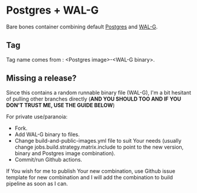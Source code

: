 # Postgres + WAL-G

Bare bones container combining default [Postgres](https://www.postgresql.org/) and [WAL-G](https://wal-g.readthedocs.io/).

## Tag

Tag name comes from : \<Postgres image\>-\<WAL-G binary\>.

## Missing a release?

Since this contains a random runnable binary file (WAL-G), I'm a bit hesitant of pulling other branches directly (**AND YOU SHOULD TOO AND IF YOU DON'T TRUST ME, USE THE GUIDE BELOW**)

For private use/paranoia: 
- Fork.
- Add WAL-G binary to files.
- Change build-and-public-images.yml file to suit Your needs (usually change jobs.build.strategy.matrix.include to point to the new version, binary and Postgres image combination).
- Commit/run Github actions.

If You wish for me to publish Your new combination, use Github issue template for new combination and I will add the combination to build pipeline as soon as I can.
